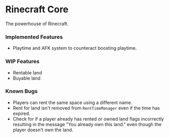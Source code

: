 # Rinecraft Core
The powerhouse of Rinecraft.

### Implemented Features
* Playtime and AFK system to counteract boosting playtime.

### WIP Features
* Rentable land
* Buyable land

### Known Bugs
* Players can rent the same space using a different name.
* Rent for land isn't removed from `RentTimeManager` even if the time has expired.
* Check for if a player already has rented or owned land flags incorrectly resulting
in the message "You already own this land." even though the player doesn't
own the land.